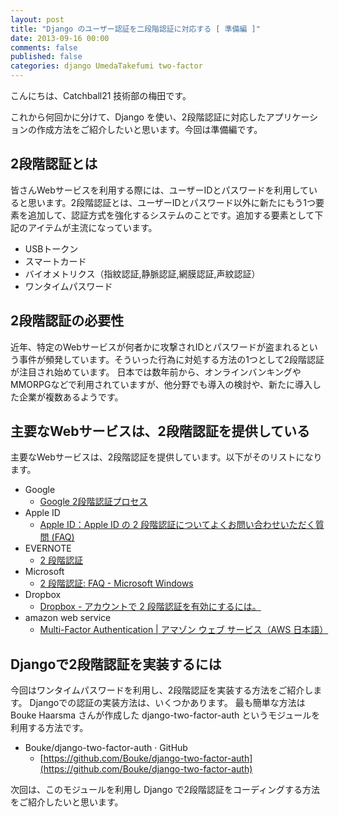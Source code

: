 ```yaml
---
layout: post
title: "Django のユーザー認証を二段階認証に対応する [ 準備編 ]"
date: 2013-09-16 00:00
comments: false
published: false
categories: django UmedaTakefumi two-factor 
---
```


こんにちは、Catchball21 技術部の梅田です。

これから何回かに分けて、Django を使い、2段階認証に対応したアプリケーションの作成方法をご紹介したいと思います。今回は準備編です。


## 2段階認証とは

皆さんWebサービスを利用する際には、ユーザーIDとパスワードを利用していると思います。2段階認証とは、ユーザーIDとパスワード以外に新たにもう1つ要素を追加して、認証方式を強化するシステムのことです。追加する要素として下記のアイテムが主流になっています。

 * USBトークン
 * スマートカード
 * バイオメトリクス（指紋認証,静脈認証,網膜認証,声紋認証）
 * ワンタイムパスワード

## 2段階認証の必要性

近年、特定のWebサービスが何者かに攻撃されIDとパスワードが盗まれるという事件が頻発しています。そういった行為に対処する方法の1つとして2段階認証が注目され始めています。
日本では数年前から、オンラインバンキングやMMORPGなどで利用されていますが、他分野でも導入の検討や、新たに導入した企業が複数あるようです。

## 主要なWebサービスは、2段階認証を提供している

主要なWebサービスは、2段階認証を提供しています。以下がそのリストになります。

* Google
  * [Google 2段階認証プロセス](http://www.google.co.jp/intl/ja/landing/2step/ "Google 2段階認証プロセス")
* Apple ID
  * [Apple ID：Apple ID の 2 段階認証についてよくお問い合わせいただく質問 (FAQ)](http://support.apple.com/kb/HT5570?viewlocale=ja_JP&locale=ja_JP "Apple ID：Apple ID の 2 段階認証についてよくお問い合わせいただく質問 (FAQ)")
* EVERNOTE
  * [2 段階認証](https://www.evernote.com/shard/s184/sh/6406df73-45b4-4534-b601-d9635ffb223a/ecc94311e4eb5d155420fd40c5f3984b "2 段階認証")
* Microsoft
  * [2 段階認証: FAQ - Microsoft Windows](http://windows.microsoft.com/ja-jp/windows/two-step-verification-faq "2 段階認証: FAQ - Microsoft Windows")
* Dropbox
  * [Dropbox - アカウントで 2 段階認証を有効にするには。](https://www.dropbox.com/help/363/ja "Dropbox - アカウントで 2 段階認証を有効にするには。")
* amazon web service
  * [Multi-Factor Authentication | アマゾン ウェブ サービス（AWS 日本語）](http://aws.amazon.com/jp/mfa/ "Multi-Factor Authentication | アマゾン ウェブ サービス（AWS 日本語）")


## Djangoで2段階認証を実装するには

今回はワンタイムパスワードを利用し、2段階認証を実装する方法をご紹介します。
Djangoでの認証の実装方法は、いくつかあります。
最も簡単な方法は Bouke Haarsma さんが作成した django-two-factor-auth というモジュールを利用する方法です。

* Bouke/django-two-factor-auth · GitHub
  * [https://github.com/Bouke/django-two-factor-auth](https://github.com/Bouke/django-two-factor-auth)

次回は、このモジュールを利用し Django で2段階認証をコーディングする方法をご紹介したいと思います。













